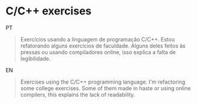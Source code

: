 # C/C++ exercises
PT 
> Exercícios usando a linguagem de programação C/C++. Estou refatorando alguns exercícios de faculdade. Alguns deles feitos às pressas ou usando compiladores online, isso explica a falta de legibilidade.

EN 
> Exercises using the C/C++ programming language. I'm refactoring some college exercises. Some of them made in haste or using online compilers, this explains the lack of readability.
